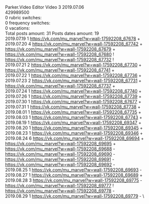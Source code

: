 Parker.Video	Editor Video 3 2019.07.06\
429989500\
0 rubric switches:\
0 frequency switches:\
0 vacations:\
Total posts amount: 31	Posts dates amount: 19\
2019.07.19 1 https://vk.com/mu_marvel?w=wall-17592208_67678 + \
2019.07.20 4 https://vk.com/mu_marvel?w=wall-17592208_67742 + https://vk.com/mu_marvel?w=wall-17592208_67679 + https://vk.com/mu_marvel?w=wall-17592208_67680 ! https://vk.com/mu_marvel?w=wall-17592208_67732 ! \
2019.07.21 2 https://vk.com/mu_marvel?w=wall-17592208_67730 + https://vk.com/mu_marvel?w=wall-17592208_67741 + \
2019.07.22 1 https://vk.com/mu_marvel?w=wall-17592208_67736 + \
2019.07.23 2 https://vk.com/mu_marvel?w=wall-17592208_67731 + https://vk.com/mu_marvel?w=wall-17592208_67737 + \
2019.07.24 1 https://vk.com/mu_marvel?w=wall-17592208_67740 + \
2019.07.26 1 https://vk.com/mu_marvel?w=wall-17592208_67739 + \
2019.07.30 1 https://vk.com/mu_marvel?w=wall-17592208_67677 + \
2019.07.31 1 https://vk.com/mu_marvel?w=wall-17592208_67738 + \
2019.08.01 1 https://vk.com/mu_marvel?w=wall-17592208_67735 + \
2019.08.03 1 https://vk.com/mu_marvel?w=wall-17592208_67743 + \
2019.08.19 1 https://vk.com/mu_marvel?w=wall-17592208_69347 + \
2019.08.20 1 https://vk.com/mu_marvel?w=wall-17592208_69345 + \
2019.08.23 1 https://vk.com/mu_marvel?w=wall-17592208_69346 + \
2019.08.24 6 https://vk.com/mu_marvel?w=wall-17592208_69694 + https://vk.com/mu_marvel?w=wall-17592208_69695 + https://vk.com/mu_marvel?w=wall-17592208_69688 - https://vk.com/mu_marvel?w=wall-17592208_69690 - https://vk.com/mu_marvel?w=wall-17592208_69691 - https://vk.com/mu_marvel?w=wall-17592208_69692 - \
2019.08.25 1 https://vk.com/mu_marvel?w=wall-17592208_69693 - \
2019.08.27 1 https://vk.com/mu_marvel?w=wall-17592208_69689 + \
2019.08.28 3 https://vk.com/mu_marvel?w=wall-17592208_69775 - https://vk.com/mu_marvel?w=wall-17592208_69777 ! https://vk.com/mu_marvel?w=wall-17592208_69778 - \
2019.08.29 1 https://vk.com/mu_marvel?w=wall-17592208_69779 - \
